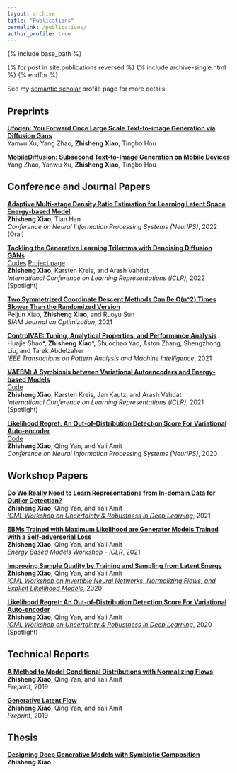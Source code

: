 ```yaml
---
layout: archive
title: "Publications"
permalink: /publications/
author_profile: true
---
```


{% include base_path %}

{% for post in site.publications reversed %}
  {% include archive-single.html %}
{% endfor %}

See my [semantic scholar](https://www.semanticscholar.org/author/Zhisheng-Xiao/117362006) profile page for more details. <br>
## Preprints
[**Ufogen: You Forward Once Large Scale Text-to-image Generation via Diffusion Gans**](https://arxiv.org/abs/2311.09257) <br>
Yanwu Xu, Yang Zhao, **Zhisheng Xiao**, Tingbo Hou <br>

[**MobileDiffusion: Subsecond Text-to-Image Generation on Mobile Devices**](https://arxiv.org/abs/2311.16567) <br>
Yang Zhao, Yanwu Xu, **Zhisheng Xiao**, Tingbo Hou <br>

## Conference and Journal Papers <br>
[**Adaptive Multi-stage Density Ratio Estimation for Learning Latent Space Energy-based Model**](https://arxiv.org/abs/2209.08739) <br>
**Zhisheng Xiao**, Tian Han <br>
*Conference on Neural Information Processing Systems (NeurIPS)*, 2022 (Oral) <br>

[**Tackling the Generative Learning Trilemma with Denoising Diffusion GANs**](https://arxiv.org/abs/2112.07804) <br>
[Codes](https://github.com/NVlabs/denoising-diffusion-gan) [Project page](https://nvlabs.github.io/denoising-diffusion-gan/index.html)<br>
**Zhisheng Xiao**, Karsten Kreis, and Arash Vahdat<br>
*International Conference on Learning Representations (ICLR)*, 2022 (Spotlight) <br>

[**Two Symmetrized Coordinate Descent Methods Can Be O(n^2) Times Slower Than the Randomized Version**](https://epubs.siam.org/doi/abs/10.1137/19M1292473) <br>
Peijun Xiao, **Zhisheng Xiao**, and Ruoyu Sun <br>
*SIAM Journal on Optimization*, 2021 <br>

[**ControlVAE: Tuning, Analytical Properties, and Performance Analysis**](https://ieeexplore.ieee.org/abstract/document/9618835) <br>
Huajie Shao*, **Zhisheng Xiao***, Shuochao Yao, Aston Zhang, Shengzhong Liu, and Tarek Abdelzaher<br>
*IEEE Transactions on Pattern Analysis and Machine Intelligence*, 2021 <br>


[**VAEBM: A Symbiosis between Variational Autoencoders and Energy-based Models**](https://arxiv.org/abs/2010.00654) <br>
[Code](https://github.com/NVlabs/VAEBM)<br>
**Zhisheng Xiao**, Karsten Kreis, Jan Kautz, and Arash Vahdat<br>
*International Conference on Learning Representations (ICLR)*, 2021 (Spotlight) <br>

[**Likelihood Regret: An Out-of-Distribution Detection Score For Variational Auto-encoder**](https://arxiv.org/abs/2003.02977) <br>
[Code](https://github.com/XavierXiao/Likelihood-Regret)<br>
**Zhisheng Xiao**, Qing Yan, and Yali Amit <br>
*Conference on Neural Information Processing Systems (NeurIPS)*, 2020 <br>


## Workshop Papers <br>
[**Do We Really Need to Learn Representations from In-domain Data for Outlier Detection?**](https://arxiv.org/abs/2105.09270) <br>
**Zhisheng Xiao**, Qing Yan, and Yali Amit <br>
*[ICML Workshop on Uncertainty & Robustness in Deep Learning](https://sites.google.com/view/udlworkshop2021/home)*, 2021 <br>

[**EBMs Trained with Maximum Likelihood are Generator Models Trained with a Self-adverserial Loss**](https://arxiv.org/abs/2102.11757)<br>
**Zhisheng Xiao**, Qing Yan, and Yali Amit <br>
*[Energy Based Models Workshop - ICLR](https://sites.google.com/view/ebm-workshop-iclr2021)*, 2021 <br>

[**Improving Sample Quality by Training and Sampling from Latent Energy**](https://arxiv.org/abs/2006.08100) <br>
**Zhisheng Xiao**, Qing Yan, and Yali Amit <br>
*[ICML Workshop on Invertible Neural Networks, Normalizing Flows, and Explicit Likelihood Models](https://invertibleworkshop.github.io/)*, 2020 <br>

[**Likelihood Regret: An Out-of-Distribution Detection Score For Variational Auto-encoder**](https://arxiv.org/abs/2003.02977) <br>
**Zhisheng Xiao**, Qing Yan, and Yali Amit <br>
*[ICML Workshop on Uncertainty & Robustness in Deep Learning](https://sites.google.com/view/udlworkshop2020/home?authuser=0)*, 2020 (Spotlight) <br>


## Technical Reports <br>
[**A Method to Model Conditional Distributions with Normalizing Flows**](https://arxiv.org/abs/1911.02052) <br>
**Zhisheng Xiao**, Qing Yan, and Yali Amit <br>
*Preprint*, 2019 <br>

[**Generative Latent Flow**](https://arxiv.org/abs/1905.10485) <br>
**Zhisheng Xiao**, Qing Yan, and Yali Amit <br>
*Preprint*, 2019 <br>

## Thesis
[**Designing Deep Generative Models with Symbiotic Composition**](https://knowledge.uchicago.edu/record/3954) <br>
**Zhisheng Xiao** <br>



